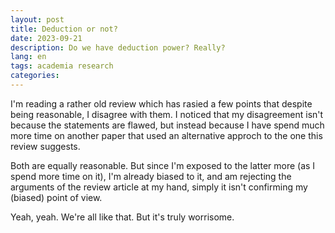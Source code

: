```yaml
---
layout: post
title: Deduction or not?
date: 2023-09-21
description: Do we have deduction power? Really?
lang: en
tags: academia research
categories: 
---
```


I'm reading a rather old review which has rasied a few points that despite being reasonable, I disagree with them. I noticed that my disagreement isn't because the statements are flawed, but instead because I have spend much more time on another paper that used an alternative approch to the one this review suggests.

Both are equally reasonable. But since I'm exposed to the latter more (as I spend more time on it), I'm already biased to it, and am rejecting the arguments of the review article at my hand, simply it isn't confirming my (biased) point of view.

Yeah, yeah. We're all like that. But it's truly worrisome.  
